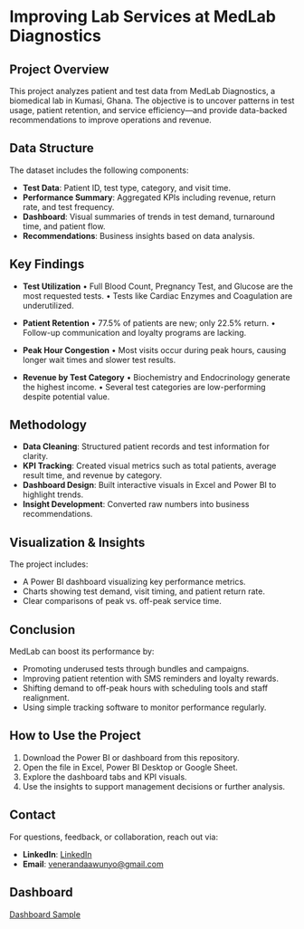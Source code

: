 # Improving Lab Services at MedLab Diagnostics

## Project Overview
This project analyzes patient and test data from MedLab Diagnostics, a biomedical lab in Kumasi, Ghana. The objective is to uncover patterns in test usage, patient retention, and service efficiency—and provide data-backed recommendations to improve operations and revenue.

## Data Structure
The dataset includes the following components:
- **Test Data**: Patient ID, test type, category, and visit time.
- **Performance Summary**: Aggregated KPIs including revenue, return rate, and test frequency.
- **Dashboard**: Visual summaries of trends in test demand, turnaround time, and patient flow.
- **Recommendations**: Business insights based on data analysis.

## Key Findings
- **Test Utilization**
  • Full Blood Count, Pregnancy Test, and Glucose are the most requested tests.
  • Tests like Cardiac Enzymes and Coagulation are underutilized.

- **Patient Retention**
  • 77.5% of patients are new; only 22.5% return.
  • Follow-up communication and loyalty programs are lacking.

- **Peak Hour Congestion**
  • Most visits occur during peak hours, causing longer wait times and slower test results.

- **Revenue by Test Category**
  • Biochemistry and Endocrinology generate the highest income.
  • Several test categories are low-performing despite potential value.

## Methodology
- **Data Cleaning**: Structured patient records and test information for clarity.
- **KPI Tracking**: Created visual metrics such as total patients, average result time, and revenue by category.
- **Dashboard Design**: Built interactive visuals in Excel and Power BI to highlight trends.
- **Insight Development**: Converted raw numbers into business recommendations.

## Visualization & Insights
The project includes:
- A Power BI dashboard visualizing key performance metrics.
- Charts showing test demand, visit timing, and patient return rate.
- Clear comparisons of peak vs. off-peak service time.

## Conclusion
MedLab can boost its performance by:
- Promoting underused tests through bundles and campaigns.
- Improving patient retention with SMS reminders and loyalty rewards.
- Shifting demand to off-peak hours with scheduling tools and staff realignment.
- Using simple tracking software to monitor performance regularly.

## How to Use the Project
1. Download the Power BI or dashboard from this repository.
2. Open the file in Excel, Power BI Desktop or Google Sheet.
3. Explore the dashboard tabs and KPI visuals.
4. Use the insights to support management decisions or further analysis.

## Contact
For questions, feedback, or collaboration, reach out via:
- **LinkedIn**: [LinkedIn](#)
- **Email**: venerandaawunyo@gmail.com

## Dashboard
[Dashboard Sample](https://github.com/Vene97/Retail-Sales-Dashboard)
